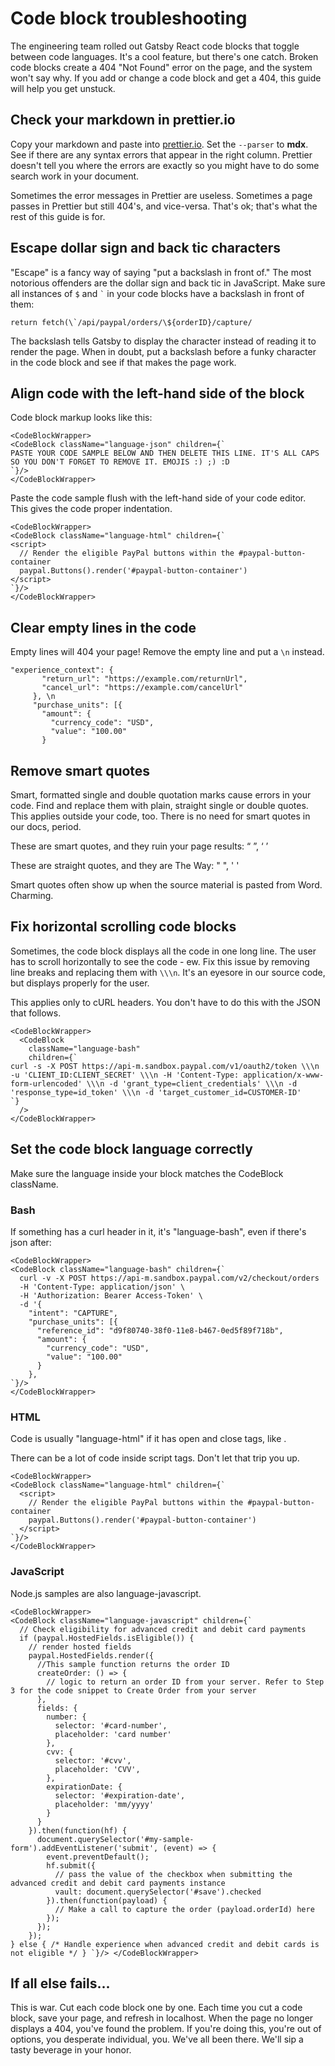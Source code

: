 # Code block troubleshooting

The engineering team rolled out Gatsby React code blocks that toggle between code languages. It's a cool feature, but there's one catch. Broken code blocks create a 404 "Not Found" error on the page, and the system won't say why. If you add or change a code block and get a 404, this guide will help you get unstuck.

## Check your markdown in prettier.io

Copy your markdown and paste into [prettier.io](https://prettier.io/playground). Set the `--parser` to **mdx**. See if there are any syntax errors that appear in the right column. Prettier doesn't tell you where the errors are exactly so you might have to do some search work in your document.

Sometimes the error messages in Prettier are useless. Sometimes a page passes in Prettier but still 404's, and vice-versa. That's ok; that's what the rest of this guide is for.

## Escape dollar sign and back tic characters

"Escape" is a fancy way of saying "put a backslash in front of." The most notorious offenders are the dollar sign and back tic in JavaScript. Make sure all instances of `$` and <code>&#96;</code> in your code blocks have a backslash in front of them:


```
return fetch(\`/api/paypal/orders/\${orderID}/capture/
```

The backslash tells Gatsby to display the character instead of reading it to render the page. When in doubt, put a backslash before a funky character in the code block and see if that makes the page work.

## Align code with the left-hand side of the block

Code block markup looks like this:

```
<CodeBlockWrapper>
<CodeBlock className="language-json" children={`
PASTE YOUR CODE SAMPLE BELOW AND THEN DELETE THIS LINE. IT'S ALL CAPS SO YOU DON'T FORGET TO REMOVE IT. EMOJIS :) ;) :D
`}/>
</CodeBlockWrapper>
```

Paste the code sample flush with the left-hand side of your code editor. This gives the code proper indentation.

```
<CodeBlockWrapper>
<CodeBlock className="language-html" children={`
<script>
  // Render the eligible PayPal buttons within the #paypal-button-container
  paypal.Buttons().render('#paypal-button-container')
</script>
`}/>
</CodeBlockWrapper>
```

## Clear empty lines in the code

Empty lines will 404 your page! Remove the empty line and put a `\n` instead.

```
"experience_context": {
       "return_url": "https://example.com/returnUrl",
       "cancel_url": "https://example.com/cancelUrl"
     }, \n
     "purchase_units": [{
       "amount": {
         "currency_code": "USD",
         "value": "100.00"
       }
```

## Remove smart quotes

Smart, formatted single and double quotation marks cause errors in your code. Find and replace them with plain, straight single or double quotes. This applies outside your code, too. There is no need for smart quotes in our docs, period.

These are smart quotes, and they ruin your page results: “ ”, ‘ ’

These are straight quotes, and they are The Way: " ", ' '

Smart quotes often show up when the source material is pasted from Word. Charming.

## Fix horizontal scrolling code blocks

Sometimes, the code block displays all the code in one long line. The user has to scroll horizontally to see the code - ew. Fix this issue by removing line breaks and replacing them with `\\\n`. It's an eyesore in our source code, but displays properly for the user.

This applies only to cURL headers. You don't have to do this with the JSON that follows.

```
<CodeBlockWrapper>
  <CodeBlock
    className="language-bash"
    children={`
curl -s -X POST https://api-m.sandbox.paypal.com/v1/oauth2/token \\\n -u 'CLIENT_ID:CLIENT_SECRET' \\\n -H 'Content-Type: application/x-www-form-urlencoded' \\\n -d 'grant_type=client_credentials' \\\n -d 'response_type=id_token' \\\n -d 'target_customer_id=CUSTOMER-ID'
`}
  />
</CodeBlockWrapper>
```

## Set the code block language correctly

Make sure the language inside your block matches the CodeBlock className.

### Bash

If something has a curl header in it, it's "language-bash", even if there's json after:

```
<CodeBlockWrapper>
<CodeBlock className="language-bash" children={`
  curl -v -X POST https://api-m.sandbox.paypal.com/v2/checkout/orders
  -H 'Content-Type: application/json' \
  -H 'Authorization: Bearer Access-Token' \
  -d '{
    "intent": "CAPTURE",
    "purchase_units": [{
      "reference_id": "d9f80740-38f0-11e8-b467-0ed5f89f718b",
      "amount": {
        "currency_code": "USD",
        "value": "100.00"
      }
    },
`}/>
</CodeBlockWrapper>
```

### HTML

Code is usually "language-html" if it has open and close tags, like <code><script></script></code>.

There can be a lot of code inside script tags. Don't let that trip you up.

```
<CodeBlockWrapper>
<CodeBlock className="language-html" children={`
  <script>
    // Render the eligible PayPal buttons within the #paypal-button-container
    paypal.Buttons().render('#paypal-button-container')
  </script>
`}/>
</CodeBlockWrapper>
```

### JavaScript

Node.js samples are also language-javascript.

```
<CodeBlockWrapper>
<CodeBlock className="language-javascript" children={`
  // Check eligibility for advanced credit and debit card payments
  if (paypal.HostedFields.isEligible()) {
    // render hosted fields
    paypal.HostedFields.render({
      //This sample function returns the order ID
      createOrder: () => {
        // logic to return an order ID from your server. Refer to Step 3 for the code snippet to Create Order from your server
      },
      fields: {
        number: {
          selector: '#card-number',
          placeholder: 'card number'
        },
        cvv: {
          selector: '#cvv',
          placeholder: 'CVV',
        },
        expirationDate: {
          selector: '#expiration-date',
          placeholder: 'mm/yyyy'
        }
      }
    }).then(function(hf) {
      document.querySelector('#my-sample-form').addEventListener('submit', (event) => {
        event.preventDefault();
        hf.submit({
          // pass the value of the checkbox when submitting the advanced credit and debit card payments instance
          vault: document.querySelector('#save').checked
        }).then(function(payload) {
          // Make a call to capture the order (payload.orderId) here
        });
      });
    });
} else { /* Handle experience when advanced credit and debit cards is not eligible */ } `}/> </CodeBlockWrapper>
```

## If all else fails...

This is war. Cut each code block one by one. Each time you cut a code block, save your page, and refresh in localhost. When the page no longer displays a 404, you've found the problem. If you're doing this, you're out of options, you desperate individual, you. We've all been there. We'll sip a tasty beverage in your honor.

